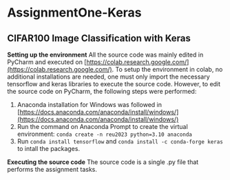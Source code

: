 # AssignmentOne-Keras

## CIFAR100 Image Classification with Keras
**Setting up the environment**
All the source code was mainly edited in PyCharm and executed on [https://colab.research.google.com/](https://colab.research.google.com/). To setup the environment in colab, no additional installations are needed, one must only import the necessary tensorflow and keras libraries to execute the source code. However, to edit the source code on PyCharm, the following steps were performed: 
 1. Anaconda installation for Windows was followed in
    [https://docs.anaconda.com/anaconda/install/windows/](https://docs.anaconda.com/anaconda/install/windows/)
 2. Run the command on Anaconda Prompt to create the virtual environment: `conda create -n reu2023 python=3.10 anaconda`
 3. Run `conda install tensorflow` and `conda install -c conda-forge keras` to intall the packages.

**Executing the source code**
The source code is a single .py file that performs the assignment tasks.